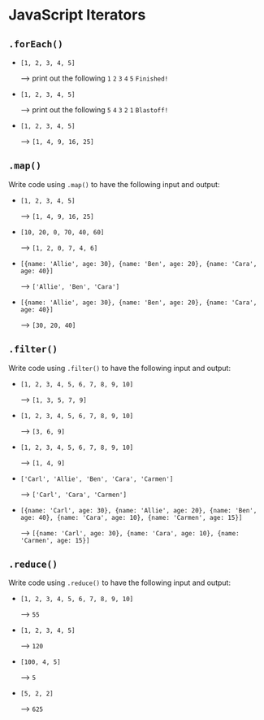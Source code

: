 # JavaScript Iterators

## `.forEach()`
- `[1, 2, 3, 4, 5]`

  --> print out the following
  `1`
  `2`
  `3`
  `4`
  `5`
  `Finished!`
- `[1, 2, 3, 4, 5]`

  --> print out the following
  `5`
  `4`
  `3`
  `2`
  `1`
  `Blastoff!`
- `[1, 2, 3, 4, 5]`

  --> `[1, 4, 9, 16, 25]`

## `.map()`
Write code using `.map()` to have the following input and output:

- `[1, 2, 3, 4, 5]`

  --> `[1, 4, 9, 16, 25]`
- `[10, 20, 0, 70, 40, 60]` 

  --> `[1, 2, 0, 7, 4, 6]`
- `[{name: 'Allie', age: 30}, {name: 'Ben', age: 20}, {name: 'Cara', age: 40}]` 

  --> `['Allie', 'Ben', 'Cara']`
- `[{name: 'Allie', age: 30}, {name: 'Ben', age: 20}, {name: 'Cara', age: 40}]` 

  --> `[30, 20, 40]`

## `.filter()`
Write code using `.filter()` to have the following input and output:

- `[1, 2, 3, 4, 5, 6, 7, 8, 9, 10]` 

  --> `[1, 3, 5, 7, 9]`
- `[1, 2, 3, 4, 5, 6, 7, 8, 9, 10]` 
  
  --> `[3, 6, 9]`
- `[1, 2, 3, 4, 5, 6, 7, 8, 9, 10]` 
  
  --> `[1, 4, 9]`
- `['Carl', 'Allie', 'Ben', 'Cara', 'Carmen']` 
  
  --> `['Carl', 'Cara', 'Carmen']`
- `[{name: 'Carl', age: 30}, {name: 'Allie', age: 20}, {name: 'Ben', age: 40}, {name: 'Cara', age: 10}, {name: 'Carmen', age: 15}]` 
  
  --> `[{name: 'Carl', age: 30}, {name: 'Cara', age: 10}, {name: 'Carmen', age: 15}]`

## `.reduce()`
Write code using `.reduce()` to have the following input and output:

- `[1, 2, 3, 4, 5, 6, 7, 8, 9, 10]` 

  --> `55`
- `[1, 2, 3, 4, 5]` 

  --> `120`
- `[100, 4, 5]` 

  --> `5`
- `[5, 2, 2]` 

  --> `625`
